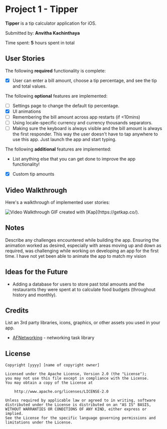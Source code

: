 # Project 1 - Tipper

**Tipper** is a tip calculator application for iOS.

Submitted by: **Anvitha Kachinthaya**

Time spent: **5** hours spent in total

## User Stories

The following **required** functionality is complete:

* [X] User can enter a bill amount, choose a tip percentage, and see the tip and total values.

The following **optional** features are implemented:

* [ ] Settings page to change the default tip percentage.
* [X] UI animations
* [ ] Remembering the bill amount across app restarts (if <10mins)
* [ ] Using locale-specific currency and currency thousands separators.
* [ ] Making sure the keyboard is always visible and the bill amount is always the first responder. This way the user doesn't have to tap anywhere to use this app. Just launch the app and start typing.

The following **additional** features are implemented:

- List anything else that you can get done to improve the app functionality!
- [X] Custom tip amounts

## Video Walkthrough

Here's a walkthrough of implemented user stories:

<img src='https://imgur.com/a/96k0kTQ' title='Video Walkthrough' width='' alt='Video Walkthrough' />
GIF created with [Kap](https://getkap.co/).

## Notes

Describe any challenges encountered while building the app.
Ensuring the animation worked as desired, especially with areas moving up and down as required, was challenging while working on developing an app for the first time. I have not yet been able to animate the app to match my vision 

## Ideas for the Future

- Adding a database for users to store past total amounts and the restaurants they were spent at to calculate food budgets (throughout history and monthly).

## Credits

List an 3rd party libraries, icons, graphics, or other assets you used in your app.

- [AFNetworking](https://github.com/AFNetworking/AFNetworking) - networking task library

## License

    Copyright [yyyy] [name of copyright owner]

    Licensed under the Apache License, Version 2.0 (the "License");
    you may not use this file except in compliance with the License.
    You may obtain a copy of the License at

        http://www.apache.org/licenses/LICENSE-2.0

    Unless required by applicable law or agreed to in writing, software
    distributed under the License is distributed on an "AS IS" BASIS,
    WITHOUT WARRANTIES OR CONDITIONS OF ANY KIND, either express or implied.
    See the License for the specific language governing permissions and
    limitations under the License.
